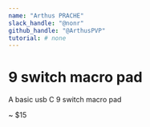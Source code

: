 ```yaml
---
name: "Arthus PRACHE"
slack_handle: "@nonr"
github_handle: "@ArthusPVP"
tutorial: # none
---
```


# 9 switch macro pad

<!-- Describe your board in 2-3 sentences. What are you making? What will it do? -->
A basic usb C 9 switch macro pad
<!-- How much is it going to cost? -->
~ $15
<!-- Tell us a little bit about your design process. What were some challenges? What helped? ***Totally optional*** -->
